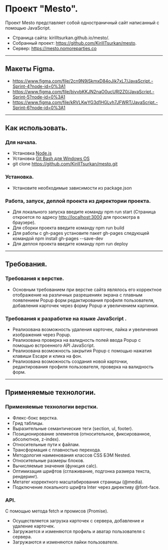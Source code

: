# Проект "Mesto".
 Проект Mesto представляет собой одностраничный сайт написанный с помощью JavaScript.

* Страница сайта: kirilltsurkan.github.io/mesto/.
* Собранный проект: https://github.com/KirillTsurkan/mesto.
* Cервер:  https://mesto.nomoreparties.co
___
## Макеты Figma.

* https://www.figma.com/file/2cn9N9jSkmxD84oJik7xL7/JavaScript.-Sprint-4?node-id=0%3A1
* https://www.figma.com/file/bjyvbKKJN2naO0ucURl2Z0/JavaScript.-Sprint-5?node-id=0%3A1
* https://www.figma.com/file/kRVLKwYG3d1HGLvh7JFWRT/JavaScript.-Sprint-6?node-id=0%3A1

___
## Как использовать.

### Для начала.
* Установка [Node.js](https://nodejs.org/en/download/)
* Установка [Git Bash для Windows OS](https://gitforwindows.org/)
* git clone https://github.com/KirillTsurkan/mesto.git

### Установка.
* Установите необходимые зависимости из package.json

### Работа, запуск, деплой проекта из директории проекта.
* Для локального запуска введите команду npm run start (Страница откроется по адресу [http://localhost:3000](http://localhost:3000) для просмотра в браузере).
* Для сборки проекта введите команду npm run build
* Для работы с gh-pages установите пакет gh-pages следующей командой npm install gh-pages --save-dev
* Для деплоя проекта введите команду npm run deploy

___
## Требования.

### Требования к верстке.
* Основным требованием при верстке сайта являлось его корректное отображение на различных разрешениях экрана с плавным появлением Popup форм редактирования профиля пользователя, добавления карточек через форму Popup и увеличением картинки.

### Требования к разработке на языке JavaScript .
*  Реализована возможность удаления карточек, лайка и увеличения изображения через Popup.
*  Реализована проверка на валидность полей ввода Popup с помощью встроенного API JavaScript.
*  Реализована возможность закрытия Popup с помощью нажатия клавиши Escape и клика на фон.
*  Реализована возможность создания новой карточки, редактирования профиля пользователя, проверка на валидность форм.
___
## Применяемые технологии.

### Применяемые технологии верстки.
* Флекс-бокс верстка.
* Грид таблицы.
* Выразительные семантические теги (section, ul, footer).
* Позиционирование элементов (относительное, фиксированное, абсолютное, z-index).
* Относительные пути к файлам.
* Трансформация с плавностью перехода.
* Методология наименования классов CSS БЭМ Nested.
* Относительные размеры блоков.
* Вычисляемые значения (функция calc).
* Оптимизация шрифтов (сглаживание, подгонка размера текста, рендеринг).
* Метатег корректного масштабирования страницы (@media).
* Подключение локального шрифта Inter через директиву @font-face.

### API.
C помощью метода fetch и промисов (Promise).
* Осуществляется загрузка карточек с сервера, добавление и удаление карточек.
* Загружается и изменяются профиль и аватар пользователя с сервера.
* Загружаются и изменяются лайки пользователе.

